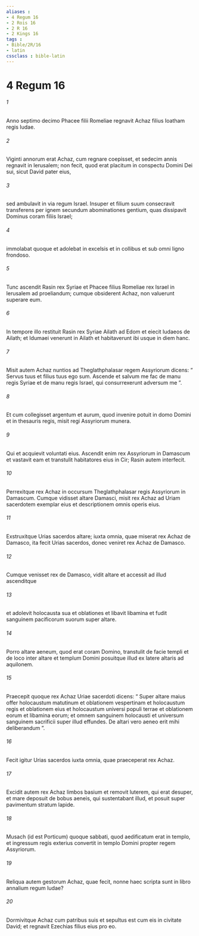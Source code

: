 ```yaml
---
aliases : 
- 4 Regum 16
- 2 Rois 16
- 2 R 16
- 2 Kings 16
tags : 
- Bible/2R/16
- latin
cssclass : bible-latin
---
```


# 4 Regum 16

###### 1
Anno septimo decimo Phacee filii Romeliae regnavit Achaz filius Ioatham regis Iudae. 
###### 2
Viginti annorum erat Achaz, cum regnare coepisset, et sedecim annis regnavit in Ierusalem; non fecit, quod erat placitum in conspectu Domini Dei sui, sicut David pater eius, 
###### 3
sed ambulavit in via regum Israel. Insuper et filium suum consecravit transferens per ignem secundum abominationes gentium, quas dissipavit Dominus coram filiis Israel; 
###### 4
immolabat quoque et adolebat in excelsis et in collibus et sub omni ligno frondoso.
###### 5
Tunc ascendit Rasin rex Syriae et Phacee filius Romeliae rex Israel in Ierusalem ad proeliandum; cumque obsiderent Achaz, non valuerunt superare eum. 
###### 6
In tempore illo restituit Rasin rex Syriae Ailath ad Edom et eiecit Iudaeos de Ailath; et Idumaei venerunt in Ailath et habitaverunt ibi usque in diem hanc. 
###### 7
Misit autem Achaz nuntios ad Theglathphalasar regem Assyriorum dicens: “ Servus tuus et filius tuus ego sum. Ascende et salvum me fac de manu regis Syriae et de manu regis Israel, qui consurrexerunt adversum me ”. 
###### 8
Et cum collegisset argentum et aurum, quod invenire potuit in domo Domini et in thesauris regis, misit regi Assyriorum munera. 
###### 9
Qui et acquievit voluntati eius. Ascendit enim rex Assyriorum in Damascum et vastavit eam et transtulit habitatores eius in Cir; Rasin autem interfecit.
###### 10
Perrexitque rex Achaz in occursum Theglathphalasar regis Assyriorum in Damascum. Cumque vidisset altare Damasci, misit rex Achaz ad Uriam sacerdotem exemplar eius et descriptionem omnis operis eius. 
###### 11
Exstruxitque Urias sacerdos altare; iuxta omnia, quae miserat rex Achaz de Damasco, ita fecit Urias sacerdos, donec veniret rex Achaz de Damasco. 
###### 12
Cumque venisset rex de Damasco, vidit altare et accessit ad illud ascenditque 
###### 13
et adolevit holocausta sua et oblationes et libavit libamina et fudit sanguinem pacificorum suorum super altare. 
###### 14
Porro altare aeneum, quod erat coram Domino, transtulit de facie templi et de loco inter altare et templum Domini posuitque illud ex latere altaris ad aquilonem.
###### 15
Praecepit quoque rex Achaz Uriae sacerdoti dicens: “ Super altare maius offer holocaustum matutinum et oblationem vespertinam et holocaustum regis et oblationem eius et holocaustum universi populi terrae et oblationem eorum et libamina eorum; et omnem sanguinem holocausti et universum sanguinem sacrificii super illud effundes. De altari vero aeneo erit mihi deliberandum ”. 
###### 16
Fecit igitur Urias sacerdos iuxta omnia, quae praeceperat rex Achaz. 
###### 17
Excidit autem rex Achaz limbos basium et removit luterem, qui erat desuper, et mare deposuit de bobus aeneis, qui sustentabant illud, et posuit super pavimentum stratum lapide. 
###### 18
Musach (id est Porticum) quoque sabbati, quod aedificatum erat in templo, et ingressum regis exterius convertit in templo Domini propter regem Assyriorum.
###### 19
Reliqua autem gestorum Achaz, quae fecit, nonne haec scripta sunt in libro annalium regum Iudae? 
###### 20
Dormivitque Achaz cum patribus suis et sepultus est cum eis in civitate David; et regnavit Ezechias filius eius pro eo.
